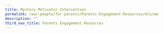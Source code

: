 ```yaml
---
title: Mystery Motivator Intervention
permalink: /our-people/for-parents/Parents-Engagement-Resources/mlu/mmi
description: ""
third_nav_title: Parents Engagement Resources
---
```

